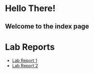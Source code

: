 # Hello There! 

## Welcome to the index page

# Lab Reports

* [Lab Report 1](https://mohakvni.github.io/cse15l-lab-reports/lab-report-1-week-2.html)
* [Lab Report 2](https://mohakvni.github.io/cse15l-lab-reports/lab-report-2-week-4.html)